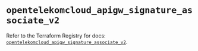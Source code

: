 # `opentelekomcloud_apigw_signature_associate_v2`

Refer to the Terraform Registry for docs: [`opentelekomcloud_apigw_signature_associate_v2`](https://registry.terraform.io/providers/opentelekomcloud/opentelekomcloud/1.36.33/docs/resources/apigw_signature_associate_v2).

